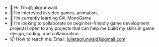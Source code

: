 - 👋 Hi, I’m @juligrunwald
- 👀 I’m interested in video games, animation, 
- 🌱 I’m currently learning C#, MonoGame
- 💞️ I’m looking to collaborate on beginner-friendly game development projects! open to any projects that can help me build my skills in game design, coding, and collaboration.
- 📫 How to reach me:
  Email: julietagrunwald1@gmail.com

